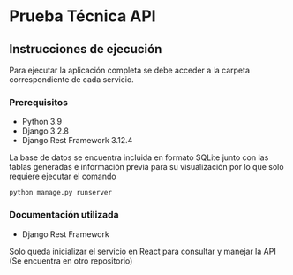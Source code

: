 # Prueba Técnica API

## Instrucciones de ejecución

Para ejecutar la aplicación completa se debe acceder a la carpeta correspondiente de cada servicio.

### Prerequisitos
- Python 3.9
- Django 3.2.8
- Django Rest Framework 3.12.4

La base de datos se encuentra incluida en formato SQLite junto con las tablas generadas e información previa para su visualización
por lo que solo requiere ejecutar el comando

```
python manage.py runserver
```
### Documentación utilizada
- Django Rest Framework

Solo queda inicializar el servicio en React para consultar y manejar la API (Se encuentra en otro repositorio)
